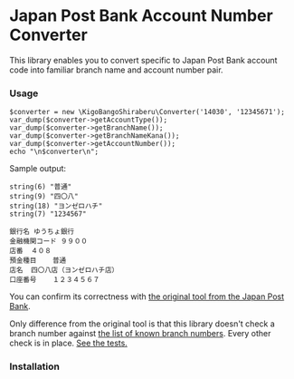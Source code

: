 # Japan Post Bank Account Number Converter

This library enables you to convert specific to Japan Post Bank account code into familiar branch name and account number pair.

### Usage

    $converter = new \KigoBangoShiraberu\Converter('14030', '12345671');
    var_dump($converter->getAccountType());
    var_dump($converter->getBranchName());
    var_dump($converter->getBranchNameKana());
    var_dump($converter->getAccountNumber());
    echo "\n$converter\n";

Sample output:

	string(6) "普通"
	string(9) "四〇八"
	string(18) "ヨンゼロハチ"
	string(7) "1234567"
	
	銀行名	ゆうちょ銀行
	金融機関コード	９９００
	店番	４０８
	預金種目	普通
	店名	四〇八店（ヨンゼロハチ店）
	口座番号	１２３４５６７

You can confirm its correctness with [the original tool from the Japan Post Bank](http://www.jp-bank.japanpost.jp/kojin/sokin/furikomi/kj_sk_fm_furikomi.html).

Only difference from the original tool is that this library doesn't check a branch number against [the list of known branch numbers](http://www.jp-bank.japanpost.jp/kojin/sokin/furikomi/pdf/tenbangou_tenmei.pdf). Every other check is in place. [See the tests.](tests/KigoBangoShiraberu/ConverterTest.php)

### Installation

<!-- TODO composer require -->
